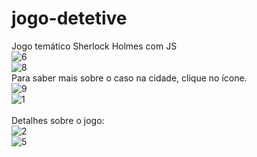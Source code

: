 # jogo-detetive
Jogo temático Sherlock Holmes com JS
<br>
![6](https://github.com/TrinityDN/jogo-detetive/assets/111662820/7e75ac1f-5a98-4754-8596-2a8dd8e8dafd)
<br>
![8](https://github.com/TrinityDN/jogo-detetive/assets/111662820/d6aa1368-40cd-42f0-9159-e798c812a132)
<br>
Para saber mais sobre o caso na cidade, clique no ícone.
<br>
![9](https://github.com/TrinityDN/jogo-detetive/assets/111662820/d37d744a-830d-4e5d-bbfe-0abae0bb63ce)
<br>
![1](https://github.com/TrinityDN/jogo-detetive/assets/111662820/d0627cc1-fa4f-4d86-a14d-4d8f4bcfae5f)
<br>
<br>
Detalhes sobre o jogo:
<br>
![2](https://github.com/TrinityDN/jogo-detetive/assets/111662820/ac59e265-865d-450b-a6dc-fec3d05bd72e)
<br>
![5](https://github.com/TrinityDN/jogo-detetive/assets/111662820/9a1fe3cf-498c-462b-9eaf-2e99a513b2d4)



